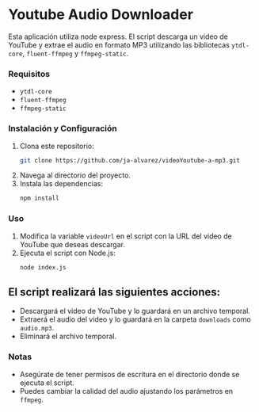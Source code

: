 # Youtube Audio Downloader

Esta aplicación utiliza node express. El script descarga un video de YouTube y extrae el audio en formato MP3 utilizando las bibliotecas `ytdl-core`, `fluent-ffmpeg` y `ffmpeg-static`.

### Requisitos

- `ytdl-core`
- `fluent-ffmpeg`
- `ffmpeg-static`

### Instalación y Configuración

1. Clona este repositorio:
    ```bash
    git clone https://github.com/ja-alvarez/videoYoutube-a-mp3.git
    ```
2. Navega al directorio del proyecto. 
3. Instala las dependencias:
    ```bash
    npm install
    ```

### Uso

1. Modifica la variable `videoUrl` en el script con la URL del video de YouTube que deseas descargar.
2. Ejecuta el script con Node.js:
    ```bash
    node index.js
    ```

## El script realizará las siguientes acciones:

- Descargará el video de YouTube y lo guardará en un archivo temporal.
- Extraerá el audio del video y lo guardará en la carpeta `downloads` como `audio.mp3`.
- Eliminará el archivo temporal.

### Notas

- Asegúrate de tener permisos de escritura en el directorio donde se ejecuta el script.
- Puedes cambiar la calidad del audio ajustando los parámetros en `ffmpeg`.